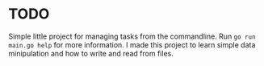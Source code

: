 # TODO
Simple little project for managing tasks from the commandline. Run `go run main.go help` for more information. I made this project to learn simple data minipulation and how to write and read from files.
